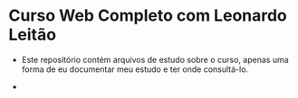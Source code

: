 # Curso Web Completo com Leonardo Leitão

  - Este repositório contém arquivos de estudo sobre o curso, apenas uma forma de eu documentar meu estudo e ter onde consultá-lo.

  -